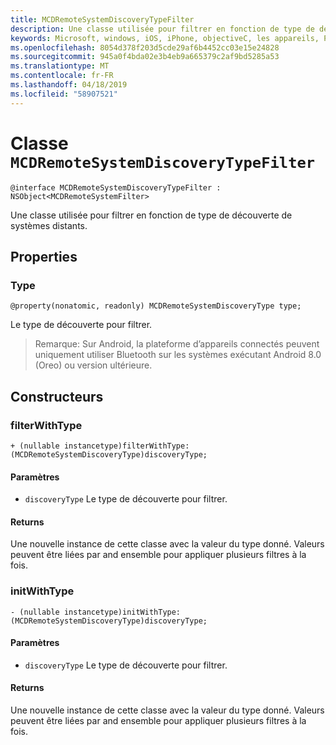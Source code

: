 ```yaml
---
title: MCDRemoteSystemDiscoveryTypeFilter
description: Une classe utilisée pour filtrer en fonction de type de découverte de systèmes distants.
keywords: Microsoft, windows, iOS, iPhone, objectiveC, les appareils, Project Rome connectés
ms.openlocfilehash: 8054d378f203d5cde29af6b4452cc03e15e24828
ms.sourcegitcommit: 945a0f4bda02e3b4eb9a665379c2af9bd5285a53
ms.translationtype: MT
ms.contentlocale: fr-FR
ms.lasthandoff: 04/18/2019
ms.locfileid: "58907521"
---
```

# <a name="class-mcdremotesystemdiscoverytypefilter"></a>Classe `MCDRemoteSystemDiscoveryTypeFilter` 

```
@interface MCDRemoteSystemDiscoveryTypeFilter : NSObject<MCDRemoteSystemFilter>
```  

Une classe utilisée pour filtrer en fonction de type de découverte de systèmes distants.

## <a name="properties"></a>Properties

### <a name="type"></a>Type
`@property(nonatomic, readonly) MCDRemoteSystemDiscoveryType type;`

Le type de découverte pour filtrer.

> Remarque: Sur Android, la plateforme d’appareils connectés peuvent uniquement utiliser Bluetooth sur les systèmes exécutant Android 8.0 (Oreo) ou version ultérieure.

## <a name="constructors"></a>Constructeurs

### <a name="filterwithtype"></a>filterWithType
`+ (nullable instancetype)filterWithType:(MCDRemoteSystemDiscoveryType)discoveryType;`

#### <a name="parameters"></a>Paramètres 
* `discoveryType` Le type de découverte pour filtrer.

#### <a name="returns"></a>Returns
Une nouvelle instance de cette classe avec la valeur du type donné. Valeurs peuvent être liées par and ensemble pour appliquer plusieurs filtres à la fois.

### <a name="initwithtype"></a>initWithType
`- (nullable instancetype)initWithType:(MCDRemoteSystemDiscoveryType)discoveryType;`

#### <a name="parameters"></a>Paramètres 
* `discoveryType` Le type de découverte pour filtrer.

#### <a name="returns"></a>Returns
Une nouvelle instance de cette classe avec la valeur du type donné. Valeurs peuvent être liées par and ensemble pour appliquer plusieurs filtres à la fois.